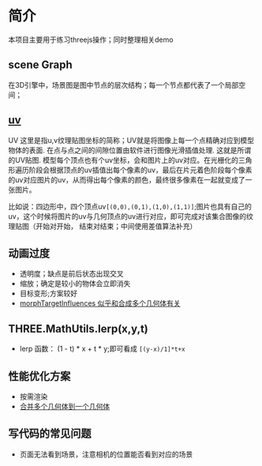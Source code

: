 # 简介
本项目主要用于练习threejs操作；同时整理相关demo
## scene Graph
在3D引擎中，场景图是图中节点的层次结构；每一个节点都代表了一个局部空间；
## [uv](./manual/custom-buffergeometry-cube-indexed.html)
UV 这里是指u,v纹理贴图坐标的简称；UV就是将图像上每一个点精确对应到模型物体的表面. 在点与点之间的间隙位置由软件进行图像光滑插值处理. 这就是所谓的UV贴图.
模型每个顶点也有个uv坐标，会和图片上的uv对应。在光栅化的三角形遍历阶段会根据顶点的uv插值出每个像素的uv，最后在片元着色阶段每个像素的uv对应图片的uv，从而得出每个像素的颜色，最终很多像素在一起就变成了一张图片。

比如说：四边形中，四个顶点uv`[(0,0),(0,1),(1,0),(1,1)]`;图片也具有自己的uv，这个时候将图片的uv与几何顶点的uv进行对应，即可完成对该集合图像的纹理贴图（开始对开始，
结束对结束；中间使用差值算法补充）

## 动画过度
- 透明度；缺点是前后状态出现交叉
- 缩放；确定是较小的物体会立即消失
- 目标变形;方案较好
- [morphTargetInfluences 似乎和合成多个几何体有关](./manual/lots-of-objects-morphtargets.html)


## THREE.MathUtils.lerp(x,y,t)
- lerp 函数： (1 - t) * x + t * y;即可看成 `[(y-x)/1]*t+x`

## 性能优化方案
- 按需渲染
- [合并多个几何体到一个几何体](./manual/lots-of-objects-merged.html)

## 写代码的常见问题
- 页面无法看到场景，注意相机的位置能否看到对应的场景
